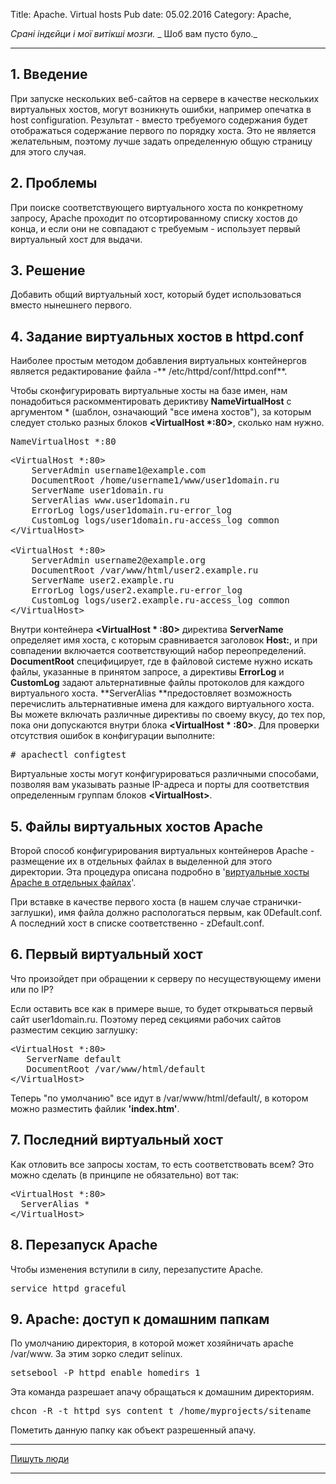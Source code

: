 Title: Apache. Virtual hosts
Pub date: 05.02.2016
Category: Apache, 

_Срані індєйци і мої витікші мозги._
_ Шоб вам пусто було._

-----


<h2>1. Введение</h2>
При запуске нескольких веб-сайтов на сервере в качестве нескольких виртуальных хостов, могут возникнуть ошибки, например опечатка в host configuration. Результат - вместо требуемого содержания будет отображаться содержание первого по порядку хоста. Это не является желательным, поэтому лучше задать определенную общую страницу для этого случая.
<h2>2. Проблемы</h2>
При поиске соответствующего виртуального хоста по конкретному запросу, Apache проходит по отсортированному списку хостов до конца, и если они не совпадают с требуемым - использует первый виртуальный хост для выдачи.
<h2>3. Решение</h2>
Добавить общий виртуальный хост, который будет использоваться вместо нынешнего первого.
<h2>4. Задание виртуальных хостов в httpd.conf</h2>
Наиболее простым методом добавления виртуальных контейнергов является редактирование файла -** /etc/httpd/conf/httpd.conf**.

Чтобы сконфигурировать виртуальные хосты на базе имен, нам понадобиться раскомментировать дериктиву **NameVirtualHost** с аргументом * (шаблон, означающий "все имена хостов"), за которым следует столько разных блоков **&lt;VirtualHost *:80>**, сколько нам нужно.


<pre>NameVirtualHost *:80</pre>

<pre>&lt;VirtualHost *:80>
    ServerAdmin username1@example.com
    DocumentRoot /home/username1/www/user1domain.ru
    ServerName user1domain.ru
    ServerAlias www.user1domain.ru
    ErrorLog logs/user1domain.ru-error_log
    CustomLog logs/user1domain.ru-access_log common
&lt;/VirtualHost>

&lt;VirtualHost *:80>
    ServerAdmin username2@example.org
    DocumentRoot /var/www/html/user2.example.ru
    ServerName user2.example.ru
    ErrorLog logs/user2.example.ru-error_log
    CustomLog logs/user2.example.ru-access_log common
&lt;/VirtualHost></pre>
Внутри контейнера **&lt;VirtualHost * :80>** директива **ServerName** определяет имя хоста, с которым сравнивается заголовок **Host:**, и при совпадении включается соответствующий набор переопределений. **DocumentRoot** специфицирует, где в файловой системе нужно искать файлы, указанные в принятом запросе, а директивы **ErrorLog** и **CustomLog** задают альтернативные файлы протоколов для каждого виртуального хоста. **ServerAlias **предостовляет возможность перечислить альтернативные имена для каждого виртуального хоста. Вы можете включать различные директивы по своему вкусу, до тех пор, пока они допускаются внутри блока **&lt;VirtualHost * :80>**. Для проверки отсутствия ошибок в конфигурации выполните:
<pre># apachectl configtest
</pre>
Виртуальные хосты могут конфигурироваться различными способами, позволяя вам указывать разные IP-адреса и порты для соответствия определенным группам блоков **&lt;VirtualHost>**.
<h2>5. Файлы виртуальных хостов Apache</h2>
Второй способ конфигурирования виртуальных контейнеров Apache - размещение их в отдельных файлах в выделенной для этого директории. Эта процедура описана подробно в '<a href="http://centos.name/?page/tipsandtricks/ApacheVhostDir">виртуальные хосты Apache в отдельных файлах</a>'.

При вставке в качестве первого хоста (в нашем случае странички-заглушки), имя файла должно распологаться первым, как 0Default.conf. А последний хост в списке соответственно - zDefault.conf.
<h2>6. Первый виртуальный хост</h2>
Что произойдет при обращении к серверу по несуществующему имени или по IP?

Если оставить все как в примере выше, то будет открываться первый сайт user1domain.ru. Поэтому перед секциями рабочих сайтов разместим секцию заглушку:
<pre>&lt;VirtualHost *:80> 
   ServerName default
   DocumentRoot /var/www/html/default 
&lt;/VirtualHost> 
</pre>
Теперь "по умолчанию" все идут в /var/www/html/default/, в котором можно разместить файлик **'index.htm'**.
<h2>7. Последний виртуальный хост</h2>
Как отловить все запросы хостам, то есть соответствовать всем? Это можно сделать (в принципе не обязательно) вот так:
<pre>&lt;VirtualHost *:80>
  ServerAlias *
&lt;/VirtualHost>
</pre>
<h2>8. Перезапуск Apache</h2>
Чтобы изменения вступили в силу, перезапустите Apache.
<pre>service httpd graceful
</pre>
<h2>9. Apache: доступ к домашним папкам</h2>
По умолчанию директория, в которой может хозяйничать apache /var/www. За этим зорко следит selinux.
<pre>setsebool -P httpd_enable_homedirs 1</pre>
Эта команда разрешает апачу обращаться к домашним директориям.
<pre>chcon -R -t httpd_sys_content_t /home/myprojects/sitename</pre>
Пометить данную папку как объект разрешенный апачу.

-----

<a href="http://centos.name/?page/tipsandtricks/ApacheVhostDefault" target="_blank">Пишуть люди</a>

-----
